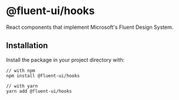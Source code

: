 # @fluent-ui/hooks

React components that implement Microsoft's Fluent Design System.

## Installation

Install the package in your project directory with:

```
// with npm
npm install @fluent-ui/hooks

// with yarn
yarn add @fluent-ui/hooks
```
